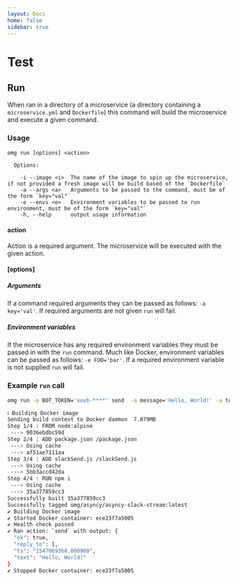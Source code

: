 ```yaml
---
layout: Docs
home: false
sidebar: true
---
```

# Test
## Run
When ran in a directory of a microservice (a directory containing a `microservice.yml` and `Dockerfile`) this command will build
the microservice and execute a given command.
### Usage
```
omg run [options] <action>

  Options:

    -i --image <i>  The name of the image to spin up the microservice, if not provided a fresh image will be build based of the `Dockerfile`
    -a --args <a>   Arguments to be passed to the command, must be of the form `key="val"`
    -e --envs <e>   Environment variables to be passed to run environment, must be of the form `key="val"`
    -h, --help      output usage information
```

#### action
Action is a required argument. The microservice will be executed with the given action.

#### [options]
##### Arguments
If a command required arguments they can be passed as follows: `-a key='val'`. If required arguments are not given `run` will fail.

##### Environment variables
If the microservice has any required environment variables they must be passed in with the `run` command. Much like Docker,
environment variables can be passed as follows: `-e FOO='bar'`. If a required environment variable is not supplied `run` will fail.

### Example `run` call
```sh
omg run -e BOT_TOKEN='xoxb-****' send  -a message='Hello, World!' -a to=CAFAF9C
```
```sh
ℹ Building Docker image
Sending build context to Docker daemon  7.879MB
Step 1/4 : FROM node:alpine
 ---> 9036ebdbc59d
Step 2/4 : ADD package.json /package.json
 ---> Using cache
 ---> af51ae7111aa
Step 3/4 : ADD slackSend.js /slackSend.js
 ---> Using cache
 ---> 5bb3accd42da
Step 4/4 : RUN npm i
 ---> Using cache
 ---> 35a377859cc3
Successfully built 35a377859cc3
Successfully tagged omg/asyncy/asyncy-slack-stream:latest
✔ Building Docker image
✔ Started Docker container: ece23f7a5005
✔ Health check passed
✔ Ran action: `send` with output: {
  "ok": true,
  "reply_to": 1,
  "ts": "1547069368.000900",
  "text": "Hello, World!"
}
✔ Stopped Docker container: ece23f7a5005
```
